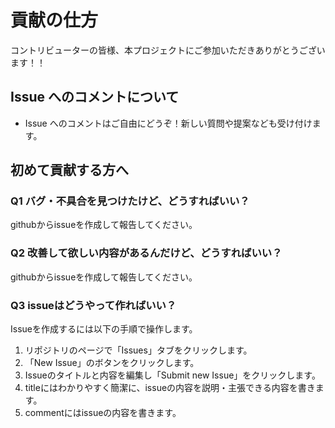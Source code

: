 # 貢献の仕方

コントリビューターの皆様、本プロジェクトにご参加いただきありがとうございます！！

## Issue へのコメントについて
- Issue へのコメントはご自由にどうぞ！新しい質問や提案なども受け付けます。

## 初めて貢献する方へ

### Q1 バグ・不具合を見つけたけど、どうすればいい？
githubからissueを作成して報告してください。

### Q2 改善して欲しい内容があるんだけど、どうすればいい？
githubからissueを作成して報告してください。

### Q3 issueはどうやって作ればいい？
Issueを作成するには以下の手順で操作します。

1. リポジトリのページで「Issues」タブをクリックします。
2. 「New Issue」のボタンをクリックします。
3. Issueのタイトルと内容を編集し「Submit new Issue」をクリックします。
4. titleにはわかりやすく簡潔に、issueの内容を説明・主張できる内容を書きます。
5. commentにはissueの内容を書きます。

